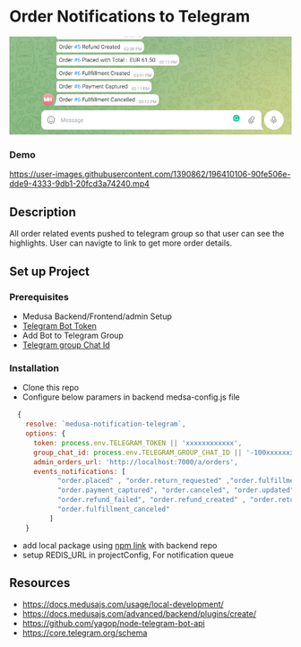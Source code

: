 # Order Notifications to Telegram

![Image](assets/telegram_screenshot.png "Telegram Bot Screenshot")

### Demo
https://user-images.githubusercontent.com/1390862/196410106-90fe506e-dde9-4333-9db1-20fcd3a74240.mp4

## Description
All order related events pushed to telegram group so that user can see the highlights. User can navigte to  link to get more order details.


## Set up Project

### Prerequisites
- Medusa Backend/Frontend/admin Setup
- [Telegram Bot Token](https://telegram.me/BotFather)
- Add Bot to Telegram Group
- [Telegram group Chat Id](https://stackoverflow.com/questions/32423837/telegram-bot-how-to-get-a-group-chat-id#answer-69302407)

### Installation
- Clone this repo
- Configure below paramers in backend medsa-config.js file
```js
  {
    resolve: `medusa-notification-telegram`,
    options: {
      token: process.env.TELEGRAM_TOKEN || 'xxxxxxxxxxxx',
      group_chat_id: process.env.TELEGRAM_GROUP_CHAT_ID || '-100xxxxxxxx',      
      admin_orders_url: 'http://localhost:7000/a/orders',
      events_notifications: [
            "order.placed" , "order.return_requested" ,"order.fulfillment_created" ,"order.shipment_created" ,
            "order.payment_captured", "order.canceled", "order.updated" , "order.swap_created",
            "order.refund_failed", "order.refund_created" , "order.return_action_required", "order.items_  returned",
            "order.fulfillment_canceled"
          ]
    }

```
- add local package using [npm link](https://docs.medusajs.com/advanced/backend/plugins/create/#test-your-plugin) with backend repo
- setup REDIS_URL in projectConfig, For notification queue

## Resources
- https://docs.medusajs.com/usage/local-development/
- https://docs.medusajs.com/advanced/backend/plugins/create/
- https://github.com/yagop/node-telegram-bot-api
- https://core.telegram.org/schema
